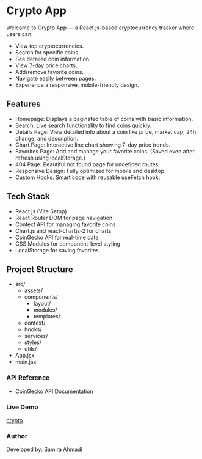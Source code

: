 # Crypto App

Welcome to Crypto App — a React.js-based cryptocurrency tracker where users can:
- View top cryptocurrencies.
- Search for specific coins.
- See detailed coin information.
- View 7-day price charts.
- Add/remove favorite coins.
- Navigate easily between pages.
- Experience a responsive, mobile-friendly design.



## Features
 - Homepage: Displays a paginated table of coins with basic information.
 - Search: Live search functionality to find coins quickly.
 - Details Page: View detailed info about a coin like price, market cap, 24h change, and description.
 - Chart Page: Interactive line chart showing 7-day price trends.
 - Favorites Page: Add and manage your favorite coins. (Saved even after refresh using localStorage.)
 - 404 Page: Beautiful not found page for undefined routes.
 - Responsive Design: Fully optimized for mobile and desktop.
 - Custom Hooks: Smart code with reusable useFetch hook.



## Tech Stack
 - React.js (Vite Setup)
 - React Router DOM for page navigation
 - Context API for managing favorite coins
 - Chart.js and react-chartjs-2 for charts
 - CoinGecko API for real-time data
 - CSS Modules for component-level styling
 - LocalStorage for saving favorites

## Project Structure

- src/
  - assets/
  - components/
    - layout/
    - modules/
    - templates/
  - context/
  - hooks/
  - services/
  - styles/
  - utils/
- App.jsx
- main.jsx

### API Reference

- [CoinGecko API Documentation](https://www.coingecko.com/en/api/documentation)


### Live Demo
[crypto](https://zippy-biscochitos-71453c.netlify.app/)

### Author

Developed by: Samira Ahmadi